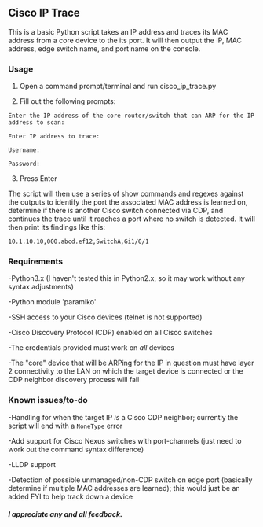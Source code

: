 ## Cisco IP Trace

This is a basic Python script takes an IP address and traces its MAC address from a core device to the its port. It will then output the IP, MAC address, edge switch name, and port name on the console.

### Usage

1. Open a command prompt/terminal and run cisco_ip_trace.py 

2. Fill out the following prompts:

```
Enter the IP address of the core router/switch that can ARP for the IP address to scan:

Enter IP address to trace:

Username:

Password:
```

3. Press Enter

The script will then use a series of show commands and regexes against the outputs to identify the port the associated MAC address is learned on, determine if there is another Cisco switch connected via CDP, and continues the trace until it reaches a port where no switch is detected. It will then print its findings like this:

`10.1.10.10,000.abcd.ef12,SwitchA,Gi1/0/1`

### Requirements

-Python3.x (I haven't tested this in Python2.x, so it may work without any syntax adjustments)

-Python module 'paramiko'

-SSH access to your Cisco devices (telnet is not supported)

-Cisco Discovery Protocol (CDP) enabled on all Cisco switches 

-The credentials provided must work on *all* devices

-The "core" device that will be ARPing for the IP in question must have layer 2 connectivity to the LAN on which the target device is connected or the CDP neighbor discovery process will fail

### Known issues/to-do

-Handling for when the target IP *is* a Cisco CDP neighbor; currently the script will end with a `NoneType` error

-Add support for Cisco Nexus switches with port-channels (just need to work out the command syntax difference)

-LLDP support

-Detection of possible unmanaged/non-CDP switch on edge port (basically determine if multiple MAC addresses are learned); this would just be an added FYI to help track down a device


##### I appreciate any and all feedback.
